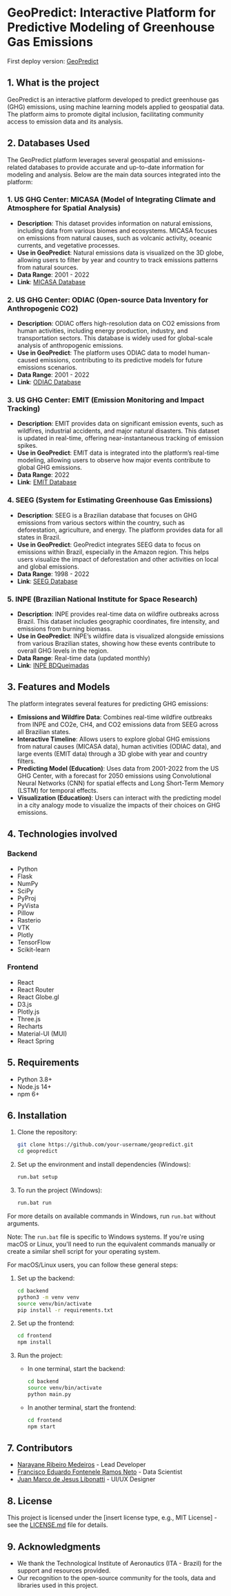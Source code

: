 # GeoPredict: Interactive Platform for Predictive Modeling of Greenhouse Gas Emissions

First deploy version: [GeoPredict](https://geopredict-437815.web.app/)

## 1. What is the project

GeoPredict is an interactive platform developed to predict greenhouse gas (GHG) emissions, using machine learning models applied to geospatial data. The platform aims to promote digital inclusion, facilitating community access to emission data and its analysis.

## 2. Databases Used

The GeoPredict platform leverages several geospatial and emissions-related databases to provide accurate and up-to-date information for modeling and analysis. Below are the main data sources integrated into the platform:

### 1. **US GHG Center: MICASA (Model of Integrating Climate and Atmosphere for Spatial Analysis)**
   - **Description**: This dataset provides information on natural emissions, including data from various biomes and ecosystems. MICASA focuses on emissions from natural causes, such as volcanic activity, oceanic currents, and vegetative processes.
   - **Use in GeoPredict**: Natural emissions data is visualized on the 3D globe, allowing users to filter by year and country to track emissions patterns from natural sources.
   - **Data Range**: 2001 - 2022
   - **Link**: [MICASA Database](https://dljsq618eotzp.cloudfront.net/browseui/browseui/#micasa-carbonflux-monthgrid-v1/)

### 2. **US GHG Center: ODIAC (Open-source Data Inventory for Anthropogenic CO2)**
   - **Description**: ODIAC offers high-resolution data on CO2 emissions from human activities, including energy production, industry, and transportation sectors. This database is widely used for global-scale analysis of anthropogenic emissions.
   - **Use in GeoPredict**: The platform uses ODIAC data to model human-caused emissions, contributing to its predictive models for future emissions scenarios.
   - **Data Range**: 2001 - 2022
   - **Link**: [ODIAC Database](https://dljsq618eotzp.cloudfront.net/browseui/browseui/#odiac-ffco2-monthgrid-v2023/)

### 3. **US GHG Center: EMIT (Emission Monitoring and Impact Tracking)**
   - **Description**: EMIT provides data on significant emission events, such as wildfires, industrial accidents, and major natural disasters. This dataset is updated in real-time, offering near-instantaneous tracking of emission spikes.
   - **Use in GeoPredict**: EMIT data is integrated into the platform’s real-time modeling, allowing users to observe how major events contribute to global GHG emissions.
   - **Data Range**: 2022
   - **Link**: [EMIT Database](https://dljsq618eotzp.cloudfront.net/browseui/browseui/browseui/#emit-ch4plume-v1/)

### 4. **SEEG (System for Estimating Greenhouse Gas Emissions)**
   - **Description**: SEEG is a Brazilian database that focuses on GHG emissions from various sectors within the country, such as deforestation, agriculture, and energy. The platform provides data for all states in Brazil.
   - **Use in GeoPredict**: GeoPredict integrates SEEG data to focus on emissions within Brazil, especially in the Amazon region. This helps users visualize the impact of deforestation and other activities on local and global emissions.
   - **Data Range**: 1998 - 2022
   - **Link**: [SEEG Database](https://plataforma.seeg.eco.br/)

### 5. **INPE (Brazilian National Institute for Space Research)**
   - **Description**: INPE provides real-time data on wildfire outbreaks across Brazil. This dataset includes geographic coordinates, fire intensity, and emissions from burning biomass.
   - **Use in GeoPredict**: INPE’s wildfire data is visualized alongside emissions from various Brazilian states, showing how these events contribute to overall GHG levels in the region.
   - **Data Range**: Real-time data (updated monthly)
   - **Link**: [INPE BDQueimadas](https://terrabrasilis.dpi.inpe.br/queimadas/bdqueimadas/)


## 3. Features and Models

The platform integrates several features for predicting GHG emissions:
- **Emissions and Wildfire Data**: Combines real-time wildfire outbreaks from INPE and CO2e, CH4, and CO2 emissions data from SEEG across all Brazilian states.
- **Interactive Timeline**: Allows users to explore global GHG emissions from natural causes (MICASA data), human activities (ODIAC data), and large events (EMIT data) through a 3D globe with year and country filters.
- **Predicting Model (Education)**: Uses data from 2001-2022 from the US GHG Center, with a forecast for 2050 emissions using Convolutional Neural Networks (CNN) for spatial effects and Long Short-Term Memory (LSTM) for temporal effects.
- **Visualization (Education)**:  Users can interact with the predicting model in a city analogy mode to visualize the impacts of their choices on GHG emissions.

## 4. Technologies involved

### Backend
- Python
- Flask
- NumPy
- SciPy
- PyProj
- PyVista
- Pillow
- Rasterio
- VTK
- Plotly
- TensorFlow
- Scikit-learn

### Frontend
- React
- React Router
- React Globe.gl
- D3.js
- Plotly.js
- Three.js
- Recharts
- Material-UI (MUI)
- React Spring

## 5. Requirements

- Python 3.8+
- Node.js 14+
- npm 6+

## 6. Installation

1. Clone the repository:
   ```bash
   git clone https://github.com/your-username/geopredict.git
   cd geopredict
   ```

2. Set up the environment and install dependencies (Windows):
   ```bash
   run.bat setup
   ```

3. To run the project (Windows):
   ```bash
   run.bat run
   ```

For more details on available commands in Windows, run `run.bat` without arguments.

Note: The `run.bat` file is specific to Windows systems. If you're using macOS or Linux, you'll need to run the equivalent commands manually or create a similar shell script for your operating system.

For macOS/Linux users, you can follow these general steps:

1. Set up the backend:
   ```bash
   cd backend
   python3 -m venv venv
   source venv/bin/activate
   pip install -r requirements.txt
   ```

2. Set up the frontend:
   ```bash
   cd frontend
   npm install
   ```

3. Run the project:
   - In one terminal, start the backend:
     ```bash
     cd backend
     source venv/bin/activate
     python main.py
     ```
   - In another terminal, start the frontend:
     ```bash
     cd frontend
     npm start
     ```

## 7. Contributors

- [Narayane Ribeiro Medeiros](https://github.com/NarayaneRM) - Lead Developer
- [Francisco Eduardo Fontenele Ramos Neto](https://github.com/fontflows) - Data Scientist
- [Juan Marco de Jesus Libonatti](https://github.com/WarXenozord) - UI/UX Designer

## 8. License

This project is licensed under the [insert license type, e.g., MIT License] - see the [LICENSE.md](LICENSE.md) file for details.

## 9. Acknowledgments

- We thank the Technological Institute of Aeronautics (ITA - Brazil) for the support and resources provided.
- Our recognition to the open-source community for the tools, data and libraries used in this project.
